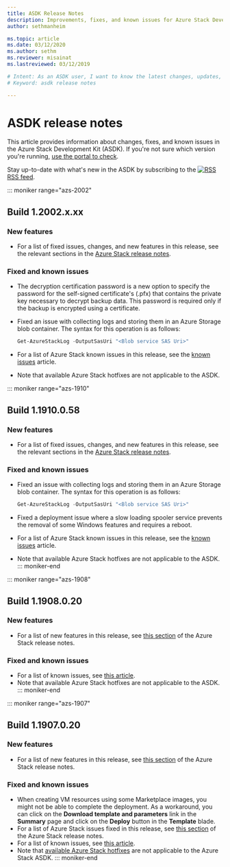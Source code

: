 ```yaml
---
title: ASDK Release Notes 
description: Improvements, fixes, and known issues for Azure Stack Development Kit (ASDK).
author: sethmanheim

ms.topic: article
ms.date: 03/12/2020
ms.author: sethm
ms.reviewer: misainat
ms.lastreviewed: 03/12/2019

# Intent: As an ASDK user, I want to know the latest changes, updates, and bug fixes to the ASDK.
# Keyword: asdk release notes

---
```



# ASDK release notes

This article provides information about changes, fixes, and known issues in the Azure Stack Development Kit (ASDK). If you're not sure which version you're running, [use the portal to check](../operator/azure-stack-updates.md).

Stay up-to-date with what's new in the ASDK by subscribing to the [![RSS](./media/asdk-release-notes/feed-icon-14x14.png)](https://docs.microsoft.com/api/search/rss?search=Azure+Stack+Development+Kit+release+notes&locale=en-us#) [RSS feed](https://docs.microsoft.com/api/search/rss?search=Azure+Stack+Development+Kit+release+notes&locale=en-us#).

::: moniker range="azs-2002"
## Build 1.2002.x.xx

### New features

- For a list of fixed issues, changes, and new features in this release, see the relevant sections in the [Azure Stack release notes](../operator/release-notes.md).

### Fixed and known issues

- The decryption certification password is a new option to specify the password for the self-signed certificate's (.pfx) that contains the private key necessary to decrypt backup data. This password is required only if the backup is encrypted using a certificate. 
- Fixed an issue with collecting logs and storing them in an Azure Storage blob container. The syntax for this operation is as follows:

  ```powershell
  Get-AzureStackLog -OutputSasUri "<Blob service SAS Uri>"
  ``` 

- For a list of Azure Stack known issues in this release, see the [known issues](../operator/known-issues.md) article.
- Note that available Azure Stack hotfixes are not applicable to the ASDK.

::: moniker range="azs-1910"
## Build 1.1910.0.58

### New features

- For a list of fixed issues, changes, and new features in this release, see the relevant sections in the [Azure Stack release notes](../operator/release-notes.md).

### Fixed and known issues

- Fixed an issue with collecting logs and storing them in an Azure Storage blob container. The syntax for this operation is as follows:

  ```powershell
  Get-AzureStackLog -OutputSasUri "<Blob service SAS Uri>"
  ``` 

- Fixed a deployment issue where a slow loading spooler service prevents the removal of some Windows features and requires a reboot.
- For a list of Azure Stack known issues in this release, see the [known issues](../operator/known-issues.md) article.
- Note that available Azure Stack hotfixes are not applicable to the ASDK.
::: moniker-end

::: moniker range="azs-1908"
  
## Build 1.1908.0.20

### New features

- For a list of new features in this release, see [this section](/azure-stack/operator/release-notes?view=azs-1908#whats-new-1) of the Azure Stack release notes.

<!-- ### Changes -->

### Fixed and known issues

<!-- - For a list of Azure Stack issues fixed in this release, see [this section](/azure-stack/operator/release-notes?view=azs-1908#fixes-1) of the Azure Stack release notes. -->
- For a list of known issues, see [this article](/azure-stack/operator/known-issues?view=azs-1908).
- Note that available Azure Stack hotfixes are not applicable to the ASDK.
::: moniker-end

::: moniker range="azs-1907"
## Build 1.1907.0.20

### New features

- For a list of new features in this release, see [this section](/azure-stack/operator/release-notes?view=azs-1907#whats-in-this-update) of the Azure Stack release notes.

<!-- ### Changes -->

### Fixed and known issues

- When creating VM resources using some Marketplace images, you might not be able to complete the deployment. As a workaround, you can click on the **Download template and parameters** link in the **Summary** page and click on the **Deploy** button in the **Template** blade.
- For a list of Azure Stack issues fixed in this release, see [this section](/azure-stack/operator/release-notes?view=azs-1907#fixes-2) of the Azure Stack release notes.
- For a list of known issues, see [this article](/azure-stack/operator/known-issues?view=azs-1907).
- Note that [available Azure Stack hotfixes](/azure-stack/operator/release-notes?view=azs-1907#hotfixes-2) are not applicable to the Azure Stack ASDK.
::: moniker-end
